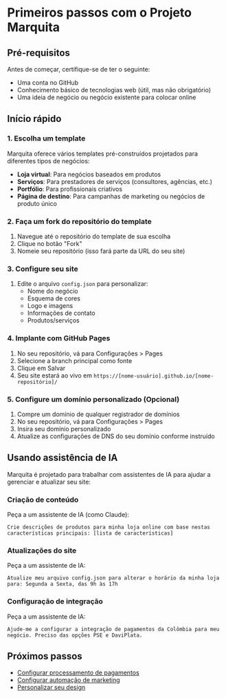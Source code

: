 # Primeiros passos com o Projeto Marquita

## Pré-requisitos

Antes de começar, certifique-se de ter o seguinte:

- Uma conta no GitHub
- Conhecimento básico de tecnologias web (útil, mas não obrigatório)
- Uma ideia de negócio ou negócio existente para colocar online

## Início rápido

### 1. Escolha um template

Marquita oferece vários templates pré-construídos projetados para diferentes tipos de negócios:

- **Loja virtual**: Para negócios baseados em produtos
- **Serviços**: Para prestadores de serviços (consultores, agências, etc.)
- **Portfólio**: Para profissionais criativos
- **Página de destino**: Para campanhas de marketing ou negócios de produto único

### 2. Faça um fork do repositório do template

1. Navegue até o repositório do template de sua escolha
2. Clique no botão "Fork"
3. Nomeie seu repositório (isso fará parte da URL do seu site)

### 3. Configure seu site

1. Edite o arquivo `config.json` para personalizar:
   - Nome do negócio
   - Esquema de cores
   - Logo e imagens
   - Informações de contato
   - Produtos/serviços

### 4. Implante com GitHub Pages

1. No seu repositório, vá para Configurações > Pages
2. Selecione a branch principal como fonte
3. Clique em Salvar
4. Seu site estará ao vivo em `https://[nome-usuário].github.io/[nome-repositório]/`

### 5. Configure um domínio personalizado (Opcional)

1. Compre um domínio de qualquer registrador de domínios
2. No seu repositório, vá para Configurações > Pages
3. Insira seu domínio personalizado
4. Atualize as configurações de DNS do seu domínio conforme instruído

## Usando assistência de IA

Marquita é projetado para trabalhar com assistentes de IA para ajudar a gerenciar e atualizar seu site:

### Criação de conteúdo

Peça a um assistente de IA (como Claude):

```
Crie descrições de produtos para minha loja online com base nestas características principais: [lista de características]
```

### Atualizações do site

Peça a um assistente de IA:

```
Atualize meu arquivo config.json para alterar o horário da minha loja para: Segunda a Sexta, das 9h às 17h
```

### Configuração de integração

Peça a um assistente de IA:

```
Ajude-me a configurar a integração de pagamentos da Colômbia para meu negócio. Preciso das opções PSE e DaviPlata.
```

## Próximos passos

- [Configurar processamento de pagamentos](./payment-integrations)
- [Configurar automação de marketing](./marketing)
- [Personalizar seu design](./design-customization)